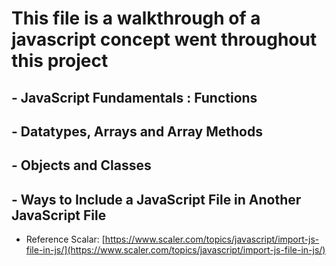 # This file is a walkthrough of a javascript concept went throughout this project

## - JavaScript Fundamentals : Functions

## - Datatypes, Arrays and Array Methods

## - Objects and Classes

## - Ways to Include a JavaScript File in Another JavaScript File

- Reference Scalar: [https://www.scaler.com/topics/javascript/import-js-file-in-js/](https://www.scaler.com/topics/javascript/import-js-file-in-js/)
